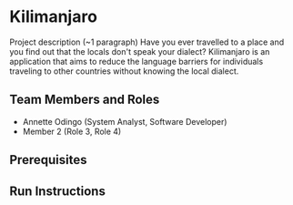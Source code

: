 # Kilimanjaro

Project description (~1 paragraph)
Have you ever travelled to a place and you find out that the locals don't speak your dialect? Kilimanjaro is an application that aims to reduce the language barriers for individuals traveling to other countries without knowing the local dialect.  

## Team Members and Roles

* Annette Odingo (System Analyst, Software Developer)
* Member 2 (Role 3, Role 4)

## Prerequisites

## Run Instructions
